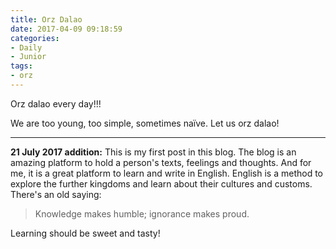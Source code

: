```yaml
---
title: Orz Dalao
date: 2017-04-09 09:18:59
categories:
- Daily
- Junior
tags:
- orz
---
```


Orz dalao every day!!!

We are too young, too simple, sometimes naïve. Let us orz dalao!

-----

**21 July 2017 addition:** This is my first post in this blog. The blog is an amazing platform to hold a person's texts, feelings and thoughts. And for me, it is a great platform to learn and write in English. English is a method to explore the further kingdoms and learn about their cultures and customs. There's an old saying:

> Knowledge makes humble; ignorance makes proud.

Learning should be sweet and tasty!